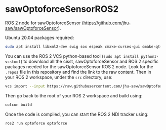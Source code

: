 # sawOptoforceSensorROS2

ROS 2 node for sawOptoforceSensor (https://github.com/jhu-saw/sawOptoforceSensor).

Ubuntu 20.04 packages required:
```sh
sudo apt install libxml2-dev swig sox espeak cmake-curses-gui cmake-qt-gui git subversion gfortran libcppunit-dev libqt5xmlpatterns5-dev
```

You can use the ROS 2 VCS python-based tool (`sudo apt install python3-vcstool`) to download all the cisst, sawOptoforceSensor and ROS 2 specific packages needed for the sawOptoforceSensor ROS 2 node.  Look for the `.repos` file in this repository and find the link to the raw content.  Then in your ROS 2 workspace, under the `src` directory, use:
```sh
vcs import --input https://raw.githubusercontent.com/jhu-saw/sawOptoforceSensorROS2/main/optoforce.repos
```
Then go back to the root of your ROS 2 workspace and build using:
```sh
colcon build
```

Once the code is compiled, you can start the ROS 2 NDI tracker using:
```
ros2 run optoforce optoforce
```
